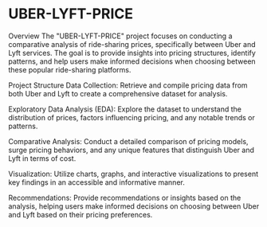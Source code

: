# UBER-LYFT-PRICE
Overview
The "UBER-LYFT-PRICE" project focuses on conducting a comparative analysis of ride-sharing prices, specifically between Uber and Lyft services. The goal is to provide insights into pricing structures, identify patterns, and help users make informed decisions when choosing between these popular ride-sharing platforms.

Project Structure
Data Collection: Retrieve and compile pricing data from both Uber and Lyft to create a comprehensive dataset for analysis.

Exploratory Data Analysis (EDA): Explore the dataset to understand the distribution of prices, factors influencing pricing, and any notable trends or patterns.

Comparative Analysis: Conduct a detailed comparison of pricing models, surge pricing behaviors, and any unique features that distinguish Uber and Lyft in terms of cost.

Visualization: Utilize charts, graphs, and interactive visualizations to present key findings in an accessible and informative manner.

Recommendations: Provide recommendations or insights based on the analysis, helping users make informed decisions on choosing between Uber and Lyft based on their pricing preferences.

